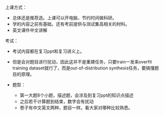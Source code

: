 上课方式：

* 总体还是推荐选。上课可以开电脑，节约时间做科研。
* 学的内容之前有基础，还有考前提供与测试集高相关的材料。
* 英文课件中文讲解

考试：

* 考试内容都在复习ppt和复习讲义上。

* 但是会对题目进行扰动，因此这并不是重建任务，只要train一发来overfit training dataset就行了，而是out-of-distribution synthesis任务，要搞懂题目的原理。

* 题型：
  * 第一大题8个小题，描述题，会涉及到复习ppt的知识点描述
  * 之后若干计算题到结束，数字会有扰动
  * 卷子有中文英文两种，题目一样。看大家对哪种比较熟悉。

